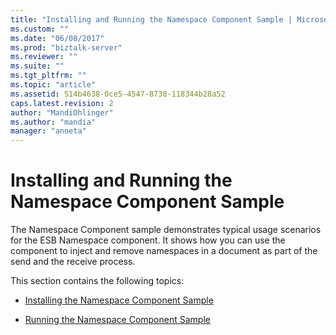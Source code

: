 ```yaml
---
title: "Installing and Running the Namespace Component Sample | Microsoft Docs"
ms.custom: ""
ms.date: "06/08/2017"
ms.prod: "biztalk-server"
ms.reviewer: ""
ms.suite: ""
ms.tgt_pltfrm: ""
ms.topic: "article"
ms.assetid: 514b4638-0ce5-4547-8738-118344b28a52
caps.latest.revision: 2
author: "MandiOhlinger"
ms.author: "mandia"
manager: "anneta"
---
```

# Installing and Running the Namespace Component Sample
The Namespace Component sample demonstrates typical usage scenarios for the ESB Namespace component. It shows how you can use the component to inject and remove namespaces in a document as part of the send and the receive process.  
  
 This section contains the following topics:  
  
-   [Installing the Namespace Component Sample](../esb-toolkit/installing-the-namespace-component-sample.md)  
  
-   [Running the Namespace Component Sample](../esb-toolkit/running-the-namespace-component-sample.md)